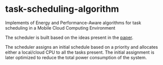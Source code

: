 # task-scheduling-algorithm

Implements of Energy and Performance-Aware algorithms for task scheduling in a Mobile Cloud Computing Environment

The scheduler is built based on the ideas present in the [paper](https://ywang393.expressions.syr.edu/wp-content/uploads/2016/07/An-energy-and-performance-aware-task-scheduling-framework-in-the-mobile-cloud-computing-environment.pdf). 

The scheduler assigns an initial schedule based on a priority and allocates either a local/cloud CPU to all the tasks present. The initial assignment is later optimized to reduce the total power consumption of the system. 
